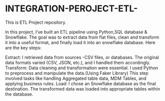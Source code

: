 # INTEGRATION-PEROJECT-ETL-
This is ETL Project repository.

In this project, I’ve built an ETL pipeline using Python,SQL database & Snowflake. The goal was to extract data from flat files, clean and transform it into a useful format, and finally load it into an snowflake database. Here are the key steps:

Extract:
I retrieved data from sources -CSV files, or databases.
The original data formats varied (CSV, JSON, etc.), and I handled them accordingly.
Transform:
Data cleaning and transformation were essential. 
I used Python to preprocess and manipulate the data.(Using Faker Library)
This step involved tasks like handling Aggregated table data, MDM Tables, and applying business rules.
Load:
I chose an Snowflake database as the final destination.
The transformed data was loaded into appropriate tables within the database.
